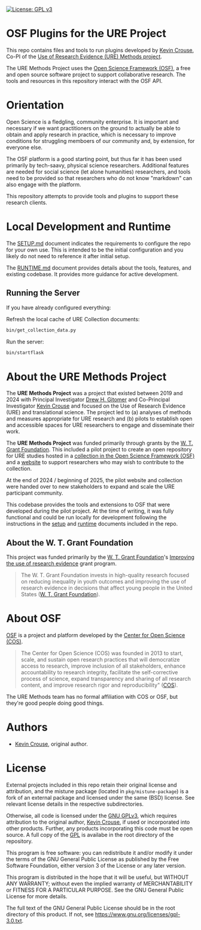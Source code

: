 [![License: GPL v3](https://img.shields.io/badge/License-GPLv3-blue.svg)](https://www.gnu.org/licenses/gpl-3.0)

# OSF Plugins for the URE Project

This repo contains files and tools to run plugins developed by 
[Kevin Crouse](https://www.linkedin.com/in/kevincrouse/), Co-PI
of the [Use of Research Evidence (URE) Methods project](https://uremethods.org).

The URE Methods Project uses the [Open Science Framework (OSF)](https://osf.io), a 
free and open source software project to support collaborative research. The 
tools and resources in this repository interact with the OSF API.

# Orientation

Open Science is a fledgling, community enterprise. It is important and necessary 
if we want practitioners on the ground to actually be able to obtain and apply
research in practice, which is necessary to improve conditions for struggling 
memboers of our community and, by extension, for everyone else.

The OSF platform is a good starting point, but thus far it has been used 
primarily by tech-saavy, physical science researchers. Additional features are 
needed for social science (let alone humanities) researchers, and tools need
to be provided so that researchers who do not know "markdown" can also engage
with the platform. 

This repository attempts to provide tools and plugins to support these research
clients.

# Local Development and Runtime

The [SETUP.md](SETUP.md) document indicates the requirements to configure the 
repo for your own use. This is intended to be the initial configuration
and you likely do not need to reference it after initial setup.

The [RUNTIME.md](RUNTIME.md) document provides details about the tools, features,
and existing codebase. It provides more guidance for active development.

## Running the Server

If you have already configured everything:

Refresh the local cache of URE Collection documents:

```sh
bin/get_collection_data.py
```

Run the server:

```sh
bin/startflask
```

# About the URE Methods Project

The **URE Methods Project** was a project that existed between 2019 and 2024 with 
Principal Investigator [Drew H. Gitomer](https://gse.rutgers.edu/faculty/drew-h-gitomer/) 
and Co-Principal Investigator [Kevin Crouse](https://www.linkedin.com/in/kevincrouse/) 
and focused on the Use of Research Evidence (URE) and translational science. 
The project led to (a) analyses of methods and measures appropriate for URE research 
and (b) pilots to establish open and accessible spaces for URE researchers to engage 
and disseminate their work.

The **URE Methods Project** was funded primarily through grants by the 
[W. T. Grant Foundation](https://wtgrantfoundation.org/). This included a pilot
project to create an open repository for URE studies hosted in a 
[collection in the Open Science Framework (OSF)](https://osf.io/collections/uremethods/discover)
and a [website](https://uremethods.org) to support researchers who may wish to 
contribute to the collection.

At the end of 2024 / beginning of 2025, the pilot website and collection were
handed over to new stakeholders to expand and scale the URE participant community. 

This codebase provides the tools and extensions to OSF that were developed 
during the pilot project. At the time of writing, it was fully functional and 
could be run locally for development following the instructions in the 
[setup](SETUP.md) and [runtime](RUNTIME.md) documents included in the repo.

## About the W. T. Grant Foundation

This project was funded primarily by the
[W. T. Grant Foundation](https://wtgrantfoundation.org/)'s 
[Improving the use of research evidence](https://wtgrantfoundation.org/focus-areas/improving-the-use-of-research-evidence) grant program.

> The W. T. Grant Foundation invests in 
> high-quality research focused on reducing inequality in youth outcomes and 
> improving the use of research evidence in decisions that affect young people 
> in the United States ([W. T. Grant Foundation](https://wtgrantfoundation.org/)).

# About OSF

[OSF](https://osf.io) is a project and platform developed by the 
[Center for Open Science (COS)](https://www.cos.io/). 

> The Center for Open Science (COS) was founded in 2013 to 
> start, scale, and sustain open research practices that will democratize access to 
> research, improve inclusion of all stakeholders, enhance accountability to research 
> integrity, facilitate the self-corrective process of science, expand transparency
> and sharing of all research content, and improve research rigor and reproducibility"
> ([COS](https://www.cos.io/about)). 

The URE Methods team has no formal affiliation with COS or OSF, but they're good
people doing good things.

# Authors

- [Kevin Crouse](mailto:krcrouse@gmail.com), original author. 

# License

External projects included in this repo retain their original license and 
attribution, and the mistune package (located in `pkg/mistune-package`) is a 
fork of an external package and licensed under the same (BSD) license. See 
relevant license details in the respective subdirectories.

Otherwise, all code is licensed under the 
[GNU GPLv3](https://www.gnu.org/licenses/gpl-3.0.html#license-text), 
which requires attribution to the original author, 
[Kevin Crouse](https://github.com/kcphila), if used or incorporated into other 
products. Further, any products incorporating this code must be open source. A 
full copy of the [GPL](LICENSE) is availabe in the root directory of 
the repository.

This program is free software: you can redistribute it and/or modify it under 
the terms of the GNU General Public License as published by the Free Software 
Foundation, either version 3 of the License or any later version.

This program is distributed in the hope that it will be useful, but WITHOUT ANY
WARRANTY; without even the implied warranty of MERCHANTABILITY or FITNESS FOR A 
PARTICULAR PURPOSE. See the GNU General Public License for more details.

The full text of the GNU General Public License should be in the root directory 
of this product. If not, see <https://www.gnu.org/licenses/gpl-3.0.txt>.
